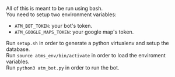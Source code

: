 All of this is meant to be run using bash.  
You need to setup two environment variables:
* `ATM_BOT_TOKEN`: your bot's token.
* `ATM_GOOGLE_MAPS_TOKEN`: your google map's token.  

Run `setup.sh` in order to generate a python virtualenv and setup the database.  
Run `source atms_env/bin/activate` in order to load the enviroment variables.  
Run `python3 atm_bot.py` in order to run the bot.